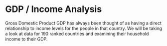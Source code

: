 # GDP / Income Analysis
Gross Domestic Product GDP has always been thought of as having a direct relationship to income levels for the people in that country.  We will be taking a look at data for 190 ranked countries and examining their household income to their GDP.
